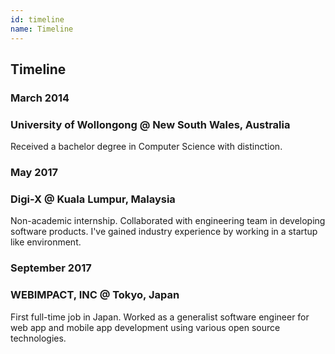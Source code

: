 ```yaml
---
id: timeline
name: Timeline
---
```


<section>

<h2><strong>Timeline</strong></h2>

<div>
  <div class="block">
    <h3>March 2014</h3>
  </div>
  <div class="block event">
    <h3>University of Wollongong @ New South Wales, Australia</h3>
    <p><span>
      Received a bachelor degree in Computer Science with distinction.
    </span></p>
  </div>
</div>

<div>
  <div class="block">
    <h3>May 2017</h3>
  </div>
  <div class="block event">
    <h3>Digi-X @ Kuala Lumpur, Malaysia</h3>
    <p><span>
      Non-academic internship. Collaborated with engineering team in developing software products.
      I've gained industry experience by working in a startup like environment.
    </span></p>
  </div>
</div>

<div>
  <div class="block">
    <h3>September 2017</h3>
  </div>
  <div class="block event">
    <h3>WEBIMPACT, INC @ Tokyo, Japan</h3>
    <p><span>
      First full-time job in Japan. Worked as a generalist software engineer for web app and mobile app development using various open source technologies.
    </span></p>
  </div>
</div>

</section>